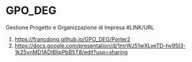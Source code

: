 # GPO_DEG
Gestione Progetto e Organizzazione di Impresa
#LINK/URL
1. https://francdong.github.io/GPO_DEG/Porter2
2. https://docs.google.com/presentation/d/1mrWJ51wXLyeTD-hv95I3-1k25vnMD1ADIBlipPbB5T8/edit?usp=sharing
